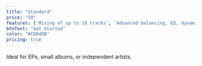 ```yaml
---
title: "Standard"
price: "50"
features: ['Mixing of up to 10 tracks', 'Advanced balancing, EQ, dynamics, and effects.', '2 rounds of revisions for fine-tuning']
btnText: "Get Started"
color: "#CDB4DB"
pricing: true
---
```


Ideal for EPs, small albums, or independent artists.